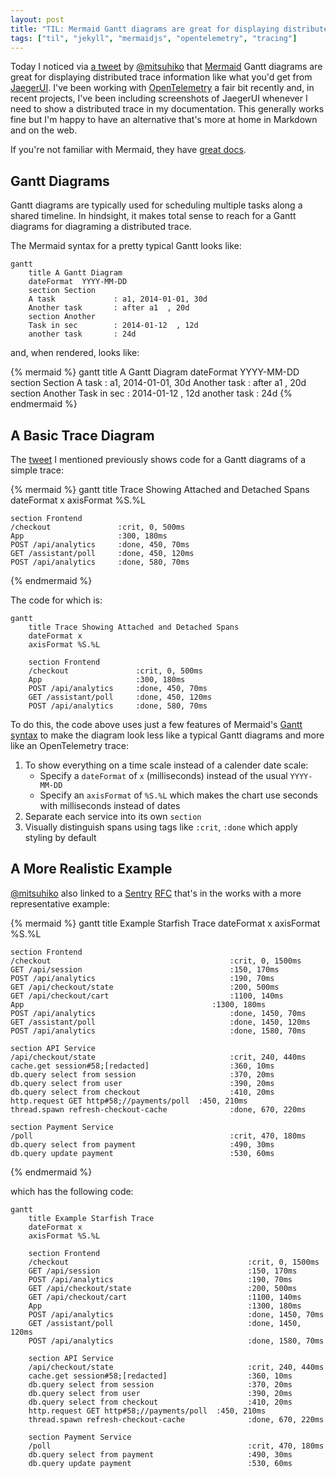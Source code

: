 ```yaml
---
layout: post
title: "TIL: Mermaid Gantt diagrams are great for displaying distributed traces in Markdown"
tags: ["til", "jekyll", "mermaidjs", "opentelemetry", "tracing"]
---
```


Today I noticed via [a tweet](https://twitter.com/mitsuhiko/status/1641040644121436160) by [@mitsuhiko](https://twitter.com/mitsuhiko) that [Mermaid](https://mermaid.js.org/) Gantt diagrams are great for displaying distributed trace information like what you'd get from [JaegerUI](https://github.com/jaegertracing/jaeger-ui).
I've been working with [OpenTelemetry](https://opentelemetry.io) a fair bit recently and, in recent projects, I've been including screenshots of JaegerUI whenever I need to show a distributed trace in my documentation.
This generally works fine but I'm happy to have an alternative that's more at home in Markdown and on the web.

If you're not familiar with Mermaid, they have [great docs](https://mermaid.js.org/intro/).

## Gantt Diagrams

Gantt diagrams are typically used for scheduling multiple tasks along a shared timeline. In hindsight, it makes total sense to reach for a Gantt diagrams for diagraming a distributed trace.

The Mermaid syntax for a pretty typical Gantt looks like:

```
gantt
    title A Gantt Diagram
    dateFormat  YYYY-MM-DD
    section Section
    A task             : a1, 2014-01-01, 30d
    Another task       : after a1  , 20d
    section Another
    Task in sec        : 2014-01-12  , 12d
    another task       : 24d
```

and, when rendered, looks like:

{% mermaid %}
gantt
    title A Gantt Diagram
    dateFormat  YYYY-MM-DD
    section Section
    A task             : a1, 2014-01-01, 30d
    Another task       : after a1  , 20d
    section Another
    Task in sec        : 2014-01-12  , 12d
    another task       : 24d
{% endmermaid %}

## A Basic Trace Diagram

The [tweet](https://twitter.com/mitsuhiko/status/1641040644121436160) I mentioned previously shows code for a Gantt diagrams of a simple trace:

{% mermaid %}
gantt
    title Trace Showing Attached and Detached Spans
    dateFormat x
    axisFormat %S.%L

    section Frontend
    /checkout               :crit, 0, 500ms
    App                     :300, 180ms
    POST /api/analytics     :done, 450, 70ms
    GET /assistant/poll     :done, 450, 120ms
    POST /api/analytics     :done, 580, 70ms
{% endmermaid %}

The code for which is:

```
gantt
    title Trace Showing Attached and Detached Spans
    dateFormat x
    axisFormat %S.%L

    section Frontend
    /checkout               :crit, 0, 500ms
    App                     :300, 180ms
    POST /api/analytics     :done, 450, 70ms
    GET /assistant/poll     :done, 450, 120ms
    POST /api/analytics     :done, 580, 70ms
```

To do this, the code above uses just a few features of Mermaid's [Gantt syntax](https://mermaid.js.org/syntax/gantt.html) to make the diagram look less like a typical Gantt diagrams and more like an OpenTelemetry trace:

1. To show everything on a time scale instead of a calender date scale:
    - Specify a `dateFormat` of `x` (milliseconds) instead of the usual `YYYY-MM-DD`
    - Specify an `axisFormat` of `%S.%L` which makes the chart use seconds with milliseconds instead of dates
2. Separate each service into its own `section`
3. Visually distinguish spans using tags like `:crit`, `:done` which apply styling by default

## A More Realistic Example

[@mitsuhiko](https://twitter.com/mitsuhiko) also linked to a [Sentry](http://sentry.io) [RFC](https://github.com/getsentry/rfcs/blob/7e215e6e8fd54f8adec9f7dc0ed3505d76540717/text/0083-starfish-tracing-model.md#trace) that's in the works with a more representative example:

{% mermaid %}
gantt
    title Example Starfish Trace
    dateFormat x
    axisFormat %S.%L

    section Frontend
    /checkout                                        :crit, 0, 1500ms
    GET /api/session                                 :150, 170ms
    POST /api/analytics                              :190, 70ms
    GET /api/checkout/state                          :200, 500ms
    GET /api/checkout/cart                           :1100, 140ms
    App                                          :1300, 180ms
    POST /api/analytics                              :done, 1450, 70ms
    GET /assistant/poll                              :done, 1450, 120ms
    POST /api/analytics                              :done, 1580, 70ms

    section API Service
    /api/checkout/state                              :crit, 240, 440ms
    cache.get session#58;[redacted]                  :360, 10ms
    db.query select from session                     :370, 20ms
    db.query select from user                        :390, 20ms
    db.query select from checkout                    :410, 20ms
    http.request GET http#58;//payments/poll  :450, 210ms
    thread.spawn refresh-checkout-cache              :done, 670, 220ms

    section Payment Service
    /poll                                            :crit, 470, 180ms
    db.query select from payment                     :490, 30ms
    db.query update payment                          :530, 60ms
{% endmermaid %}

which has the following code:

```
gantt
    title Example Starfish Trace
    dateFormat x
    axisFormat %S.%L

    section Frontend
    /checkout                                        :crit, 0, 1500ms
    GET /api/session                                 :150, 170ms
    POST /api/analytics                              :190, 70ms
    GET /api/checkout/state                          :200, 500ms
    GET /api/checkout/cart                           :1100, 140ms
    App                                              :1300, 180ms
    POST /api/analytics                              :done, 1450, 70ms
    GET /assistant/poll                              :done, 1450, 120ms
    POST /api/analytics                              :done, 1580, 70ms

    section API Service
    /api/checkout/state                              :crit, 240, 440ms
    cache.get session#58;[redacted]                  :360, 10ms
    db.query select from session                     :370, 20ms
    db.query select from user                        :390, 20ms
    db.query select from checkout                    :410, 20ms
    http.request GET http#58;//payments/poll  :450, 210ms
    thread.spawn refresh-checkout-cache              :done, 670, 220ms

    section Payment Service
    /poll                                            :crit, 470, 180ms
    db.query select from payment                     :490, 30ms
    db.query update payment                          :530, 60ms
```
